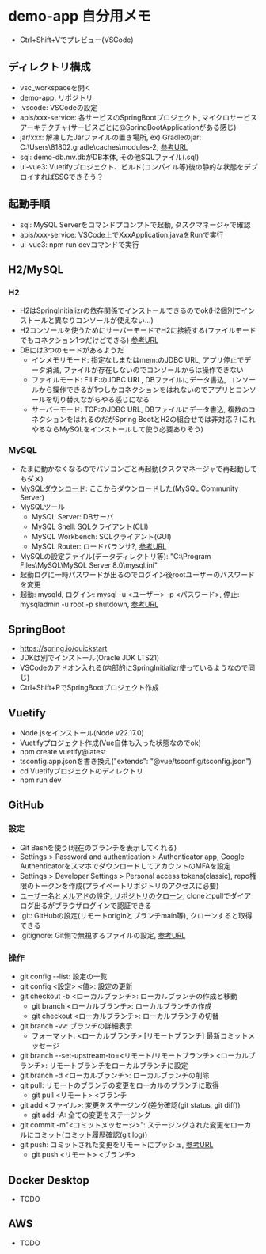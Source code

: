 # demo-app 自分用メモ
- Ctrl+Shift+Vでプレビュー(VSCode)

## ディレクトリ構成
- vsc_workspaceを開く
- demo-app: リポジトリ
- .vscode: VSCodeの設定
- apis/xxx-service: 各サービスのSpringBootプロジェクト, マイクロサービスアーキテクチャ(サービスごとに@SpringBootApplicationがある感じ)
- jar/xxx: 解凍したJarファイルの置き場所, ex) Gradleのjar: C:\Users\81802\.gradle\caches\modules-2, [参考URL](https://qiita.com/opengl-8080/items/4c1aa85b4737bd362d9e)
- sql: demo-db.mv.dbがDB本体, その他SQLファイル(.sql)
- ui-vue3: Vuetifyプロジェクト、ビルド(コンパイル等)後の静的な状態をデプロイすればSSGできそう？

## 起動手順
- sql: MySQL Serverをコマンドプロンプトで起動, タスクマネージャで確認
- apis/xxx-service: VSCode上でXxxApplication.javaをRunで実行
- ui-vue3: npm run devコマンドで実行

## H2/MySQL
### H2
- H2はSpringInitializrの依存関係でインストールできるのでok(H2個別でインストールと異なりコンソールが使えない...)
- H2コンソールを使うためにサーバーモードでH2に接続する(ファイルモードでもコネクション1つだけどできる) [参考URL](https://it-jog.com/java/springdatajpa/h2savefile)
- DBには3つのモードがあるようだ
  - インメモリモード: 指定なしまたはmem:のJDBC URL, アプリ停止でデータ消滅, ファイルが存在しないのでコンソールからは操作できない
  - ファイルモード: FILE:のJDBC URL, DBファイルにデータ書込, コンソールから操作できるが1つしかコネクションをはれないのでアプリとコンソールを切り替えながらやる感じになる
  - サーバーモード: TCP:のJDBC URL, DBファイルにデータ書込, 複数のコネクションをはれるのだがSpring BootとH2の組合せでは非対応？(これやるならMySQLをインストールして使う必要ありそう)
### MySQL
- たまに動かなくなるのでパソコンごと再起動(タスクマネージャで再起動してもダメ)
- [MySQLダウンロード](https://dev.mysql.com/downloads/mysql/): ここからダウンロードした(MySQL Community Server)
- MySQLツール
  - MySQL Server: DBサーバ
  - MySQL Shell: SQLクライアント(CLI)
  - MySQL Workbench: SQLクライアント(GUI)
  - MySQL Router: ロードバランサ?, [参考URL](https://gihyo.jp/dev/serial/01/mysql-road-construction-news/0118)
- MySQLの設定ファイル(データディレクトリ等): "C:\Program Files\MySQL\MySQL Server 8.0\mysql.ini"
- 起動ログに一時パスワードが出るのでログイン後rootユーザーのパスワードを変更
- 起動: mysqld, ログイン: mysql -u <ユーザー> -p <パスワード>, 停止: mysqladmin -u root -p shutdown, [参考URL](https://www.javadrive.jp/mysql/install/index10.html)

## SpringBoot
- https://spring.io/quickstart
- JDKは別でインストール(Oracle JDK LTS21)
- VSCodeのアドオン入れる(内部的にSpringInitializr使っているようなので同じ)
- Ctrl+Shift+PでSpringBootプロジェクト作成

## Vuetify
- Node.jsをインストール(Node v22.17.0)
- Vuetifyプロジェクト作成(Vue自体も入った状態なのでok)
- npm create vuetify@latest
- tsconfig.app.jsonを書き換え("extends": "@vue/tsconfig/tsconfig.json")
- cd Vuetifyプロジェクトのディレクトリ
- npm run dev

## GitHub
### 設定
- Git Bashを使う(現在のブランチを表示してくれる)
- Settings > Password and authentication > Authenticator app, Google AuthenticatorをスマホでダウンロードしてアカウントのMFAを設定
- Settings > Developer Settings > Personal access tokens(classic), repo権限のトークンを作成(プライベートリポジトリのアクセスに必要)
- [ユーザー名とメルアドの設定, リポジトリのクローン](https://docs.github.com/ja/get-started/git-basics/set-up-git), cloneとpullでダイアログ出るがブラウザログインで認証できる
- .git: GitHubの設定(リモートoriginとブランチmain等), クローンすると取得できる
- .gitignore: Git側で無視するファイルの設定, [参考URL](https://qiita.com/anqooqie/items/110957797b3d5280c44f)
### 操作
- git config --list: 設定の一覧
- git config <設定> <値>: 設定の更新
- git checkout -b <ローカルブランチ>: ローカルブランチの作成と移動
  - git branch <ローカルブランチ>: ローカルブランチの作成
  - git checkout <ローカルブランチ>: ローカルブランチの切替
- git branch -vv: ブランチの詳細表示
  - フォーマット: <ローカルブランチ> [リモートブランチ] 最新コミットメッセージ
- git branch --set-upstream-to=<リモート/リモートブランチ> <ローカルブランチ>: リモートブランチをローカルブランチに設定
- git branch -d <ローカルブランチ>: ローカルブランチの削除
- git pull: リモートのブランチの変更をローカルのブランチに取得
  - git pull <リモート> <ブランチ
- git add <ファイル>: 変更をステージング(差分確認(git status, git diff))
  - git add -A: 全ての変更をステージング
- git commit -m"<コミットメッセージ>": ステージングされた変更をローカルにコミット(コミット履歴確認(git log))
- git push: コミットされた変更をリモートにプッシュ, [参考URL](https://qiita.com/shin4488/items/0bc36878eab39d5e499d)
  - git push <リモート> <ブランチ>

## Docker Desktop
- TODO

## AWS
- TODO
